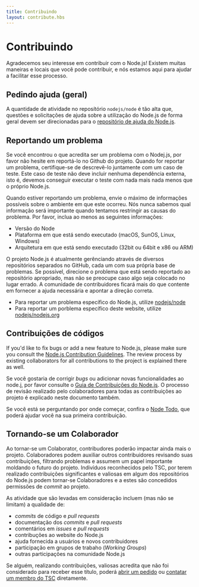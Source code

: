 ```yaml
---
title: Contribuindo
layout: contribute.hbs
---
```


# Contribuindo

Agradecemos seu interesse em contribuir com o Node.js!
Existem muitas maneiras e locais que você pode contribuir, e nós estamos aqui para ajudar a facilitar esse processo.

## Pedindo ajuda (geral)

A quantidade de atividade no reposítório `nodejs/node` é tão alta que, questões e solicitações de ajuda sobre
a utilização do Node.js de forma geral devem ser direcionadas para o [repositório de ajuda do Node.js](https://github.com/nodejs/help/issues).

## Reportando um problema

Se você encontrou o que acredita ser um problema com o Nodej.js, por favor não hesite em reportá-lo no Github
do projeto. Quando for reportar um problema, certifique-se de descrevê-lo juntamente com um caso de teste. Este
caso de teste não deve incluir nenhuma dependência externa, isto é, devemos conseguir executar o teste com nada
mais nada menos que o próprio Node.js.

Quando estiver reportando um problema, envie o máximo de informações possíveis sobre o ambiente em
que este ocorreu. Nós nunca sabemos qual informação será importante quando tentamos restringir as causas do problema.
Por favor, inclua ao menos as seguintes informações:

* Versão do Node
* Plataforma em que está sendo executado (macOS, SunOS, Linux, Windows)
* Arquitetura em que está sendo executado (32bit ou 64bit e x86 ou ARM)

O projeto Node.js é atualmente gerênciando através de diversos repositórios separados no GitHub, cada
um com sua própria base de problemas. Se possível, direcione o problema que está sendo reportado ao
repositório apropriado, mas não se preocupe caso algo seja colocado no lugar errado. A comunidade de
contribuidores ficará mais do que contente em fornecer a ajuda necessária e apontar a direção correta.

* Para reportar um problema específico do Node.js, utilize [nodejs/node](https://github.com/nodejs/node)
* Para reportar um porblema específico deste website, utilize [nodejs/nodejs.org](https://github.com/nodejs/nodejs.org/issues)

## Contribuições de códigos

If you'd like to fix bugs or add a new feature to Node.js, please make sure you consult the [Node.js Contribution Guidelines](https://github.com/nodejs/node/blob/master/CONTRIBUTING.md#pull-requests). The review process by existing collaborators for all contributions to the project is explained there as well.

Se você gostaria de corrigir _bugs_ ou adicionar novas funcionalidades ao node.j, por favor consulte
o [Guia de Contribuições do Node.js](https://github.com/nodejs/node/blob/master/CONTRIBUTING.md#pull-requests).
O processo de revisão realizado pelo colaboradores para todas as contribuições ao projeto é explicado
neste documento também.

Se você está se perguntando por onde começar, confira o [Node Todo](http://nodetodo.org/), que poderá
ajudar você na sua primeira contribuição.

## Tornando-se um Colaborador

Ao tornar-se um Colaborator, contribudores poderão impactar ainda mais o projeto. Colaboradores podem auxiliar outros contribuidores revisando suas contribuições, filtrando problemas e assumem um papel importante moldando o futuro do projeto. Indivíduos reconhecidos pelo TSC, por terem realizado contribuições significantes e valiosas em algum dos repositórios do Node.js podem tornar-se Colaboradores e a estes são concedidos permissões de _commit_ ao projeto.

As atividade que são levadas em consideração incluem (mas não se limitam) a qualidade de:

* _commits_ de código e _pull requests_
* documentação dos _commits_ e _pull requests_
* comentários em _issues_ e _pull requests_
* contribuções ao website do Node.js
* ajuda fornecida a usuários e novos contribuidores
* participação em grupos de trabaho (_Working Groups_)
* outras participações na comunidade Node.js

Se alguém, realizando contribuições, valiosas acredita que não foi considerado para receber esse título, poderá [abrir um pedido](https://github.com/nodejs/TSC/issues) ou [contatar um membro do TSC](https://github.com/nodejs/TSC#current-members) diretamente.

